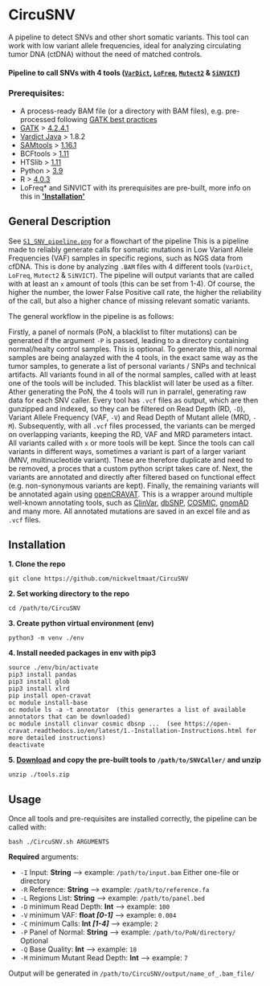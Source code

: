 # CircuSNV
A pipeline to detect SNVs and other short somatic variants. This tool can work with low variant allele frequencies, ideal for analyzing circulating tumor DNA (ctDNA) without the need of matched controls. 

#### **Pipeline to call SNVs with 4 tools ([`VarDict`](https://pubmed.ncbi.nlm.nih.gov/27060149/), [`LoFreq`](https://www.ncbi.nlm.nih.gov/pmc/articles/PMC3526318/), [`Mutect2`](https://www.biorxiv.org/content/10.1101/861054v1) & [`SiNVICT`](https://pubmed.ncbi.nlm.nih.gov/27531099/))**


### Prerequisites:
 * A process-ready BAM file (or a directory with BAM files), e.g. pre-processed following [GATK best practices](https://gatk.broadinstitute.org/hc/en-us/articles/360035535912-Data-pre-processing-for-variant-discovery)
 * [GATK](https://gatk.broadinstitute.org/hc/en-us) > [4.2.4.1](https://github.com/broadinstitute/gatk/releases/tag/4.2.4.1)
 * [Vardict Java](https://bioconda.github.io/recipes/vardict-java/README.html) > 1.8.2
 * [SAMtools](http://www.htslib.org/) > [1.16.1](http://www.htslib.org/download/)
 * BCFtools > [1.11](http://www.htslib.org/download/)
 * HTSlib > [1.11](http://www.htslib.org/download/)
 * Python > [3.9](https://www.python.org/downloads/release/python-390/)
 * R > [4.0.3](https://cran.r-project.org/bin/windows/base/)
 * LoFreq* and SiNVICT with its prerequisites are pre-built, more info on this in [__'Installation'__](https://github.com/nickveltmaat/SNVcaller/blob/main/README.md#installation)

## General Description
See [`S1_SNV_pipeline.png`](https://github.com/nickveltmaat/CircuSNV/blob/main/S1_SNV_pipeline.png) for a flowchart of the pipeline
This is a pipeline made to reliably generate calls for somatic mutations in Low Variant Allele Frequencies (VAF) samples in specific regions, such as NGS data from cfDNA. This is done by analyzing `.BAM` files with 4 different tools (`VarDict`, `LoFreq`, `Mutect2` & `SiNVICT`). The pipeline will output variants that are called with at least an `x` amount of tools (this can be set from 1-4). Of course, the higher the number, the lower False Positive call rate, the higher the reliability of the call, but also a higher chance of missing relevant somatic variants. 

The general workflow in the pipeline is as follows: 

Firstly, a panel of normals (PoN, a blacklist to filter mutations) can be generated if the argument `-P` is passed, leading to a directory containing normal/healty control samples. This is optional. To generate this, all normal samples are being analayzed with the 4 tools, in the exact same way as the tumor samples, to generate a list of personal variants / SNPs and technical artifacts. All variants found in all of the normal samples, called with at least one of the tools will be included. This blacklist will later be used as a filter.
Ather generating the PoN, the 4 tools will run in parralel, generating raw data for each SNV caller. Every tool has `.vcf` files as output, which are then gunzipped and indexed, so they can be filtered on Read Depth (RD, `-D`), Variant Allele Frequency (VAF, `-V`) and Read Depth of Mutant allele (MRD, `-M`). Subsequently, with all `.vcf` files processed, the variants can be merged on overlapping variants, keeping the RD, VAF and MRD parameters intact. All variants called with `x` or more tools will be kept. Since the tools can call variants in different ways, sometimes a variant is part of a larger variant (MNV, multinucleotide variant). These are therefore duplicate and need to be removed, a proces that a custom python script takes care of. Next, the variants are annotated and directly after filtered based on functional effect (e.g. non-synonymous variants are kept). Finally, the remaining variants will be annotated again using [openCRAVAT](https://opencravat.org/). This is a wrapper around multiple well-known annotating tools, such as [ClinVar](https://www.ncbi.nlm.nih.gov/clinvar/), [dbSNP](https://www.ncbi.nlm.nih.gov/snp/), [COSMIC](https://cancer.sanger.ac.uk/cosmic), [gnomAD](https://gnomad.broadinstitute.org/) and many more. All annotated mutations are saved in an excel file and as `.vcf` files. 


## Installation
**1. Clone the repo**

`git clone https://github.com/nickveltmaat/CircuSNV`

**2. Set working directory to the repo**

`cd /path/to/CircuSNV`

**3. Create python virtual environment (env)**

`python3 -m venv ./env`

**4. Install needed packages in env with pip3**

```
source ./env/bin/activate
pip3 install pandas
pip3 install glob
pip3 install xlrd
pip install open-cravat
oc module install-base
oc module ls -a -t annotator  (this generartes a list of available annotators that can be downloaded)
oc module install clinvar cosmic dbsnp ...  (see https://open-cravat.readthedocs.io/en/latest/1.-Installation-Instructions.html for more detailed instructions)
deactivate
```
**5. [Download](https://drive.google.com/drive/folders/1QBt0NdPqjQU_y-A7omxoyiPfl1DL65Xn?usp=sharing) and copy the pre-built tools to `/path/to/SNVCaller/` and unzip**
 
 `unzip ./tools.zip`

## Usage
Once all tools and pre-requisites are installed correctly, the pipeline can be called with: 

`bash ./CircuSNV.sh ARGUMENTS`

**Required** arguments:
- `-I` Input:              **String**   --> example: `/path/to/input.bam` Either one-file or directory
- `-R` Reference:          **String**    --> example: `/path/to/reference.fa`
- `-L` Regions List:       **String**    --> example: `/path/to/panel.bed`
- `-D` minimum Read Depth:  **Int**       --> example: `100`
- `-V` minimum VAF:         __float *[0-1]*__  --> example: `0.004`
- `-C` minimum Calls:       __Int *[1-4]*__ --> example: `2`
- `-P` Panel of Normal:     **String** --> example: `/path/to/PoN/directory/` Optional
- `-Q` Base Quality:        **Int**  --> example: `18`
- `-M` minimum Mutant Read Depth:   **Int**  --> example: `7`

Output will be generated in `/path/to/CircuSNV/output/name_of_.bam_file/`
